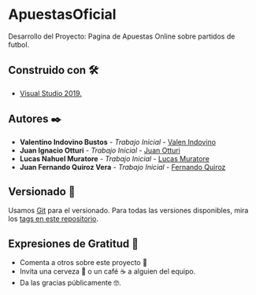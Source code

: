 # ApuestasOficial
Desarrollo del Proyecto: Pagina de Apuestas Online sobre partidos de futbol.
## Construido con 🛠️
* [Visual Studio 2019.](https://visualstudio.microsoft.com)
## Autores ✒️
* **Valentino Indovino Bustos** - *Trabajo Inicial* - [Valen Indovino](https://github.com/valenIndovino)
* **Juan Ignacio Otturi** - *Trabajo Inicial* - [Juan Otturi](https://github.com/juanotturi)
* **Lucas Nahuel Muratore** - *Trabajo Inicial* - [Lucas Muratore](https://github.com/LucasMuratore)
* **Juan Fernando Quiroz Vera** - *Trabajo Inicial* - [Fernando Quiroz](https://github.com/fernando0704)
## Versionado 📌
Usamos [Git](https://git-scm.com) para el versionado. Para todas las versiones disponibles, mira los [tags en este repositorio](https://github.com/tu/proyecto/tags).
## Expresiones de Gratitud 🎁
* Comenta a otros sobre este proyecto 📢
* Invita una cerveza 🍺 o un café ☕ a alguien del equipo. 
* Da las gracias públicamente 🤓.

